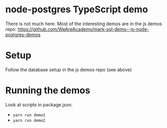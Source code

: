 # node-postgres TypeScript demo

There is not much here. Most of the interesting demos are in the js demos repo:
https://github.com/WeAreAcademy/mark-sql-demo--js-node-postgres-demos

# Setup

Follow the database setup in the js demos repo (see above)

# Running the demos

Look at scripts in package.json.

* `yarn run demo1`
* `yarn run demo2`


